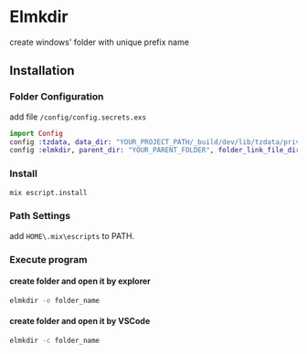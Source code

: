 # Elmkdir

create windows' folder with unique prefix name


## Installation

### Folder Configuration
add file `/config/config.secrets.exs`

```/config/config.secrets.exs
import Config
config :tzdata, data_dir: "YOUR_PROJECT_PATH/_build/dev/lib/tzdata/priv/_build/dev/lib/elmkdir"
config :elmkdir, parent_dir: "YOUR_PARENT_FOLDER", folder_link_file_dir: "YOUR_LINK_FILE_FOLDER"
```

### Install
```bash
mix escript.install
```

### Path Settings
add `HOME\.mix\escripts` to PATH.

### Execute program

#### create folder and open it by explorer
```bash
elmkdir -e folder_name
```
#### create folder and open it by VSCode
```bash
elmkdir -c folder_name
```

